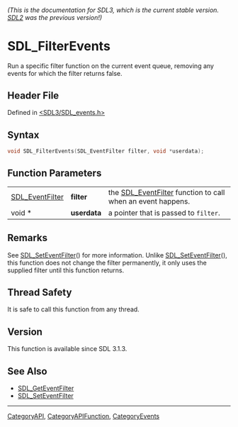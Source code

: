 ###### (This is the documentation for SDL3, which is the current stable version. [SDL2](https://wiki.libsdl.org/SDL2/) was the previous version!)
# SDL_FilterEvents

Run a specific filter function on the current event queue, removing any events for which the filter returns false.

## Header File

Defined in [<SDL3/SDL_events.h>](https://github.com/libsdl-org/SDL/blob/main/include/SDL3/SDL_events.h)

## Syntax

```c
void SDL_FilterEvents(SDL_EventFilter filter, void *userdata);
```

## Function Parameters

|                                    |              |                                                                                |
| ---------------------------------- | ------------ | ------------------------------------------------------------------------------ |
| [SDL_EventFilter](SDL_EventFilter) | **filter**   | the [SDL_EventFilter](SDL_EventFilter) function to call when an event happens. |
| void *                             | **userdata** | a pointer that is passed to `filter`.                                          |

## Remarks

See [SDL_SetEventFilter](SDL_SetEventFilter)() for more information. Unlike
[SDL_SetEventFilter](SDL_SetEventFilter)(), this function does not change
the filter permanently, it only uses the supplied filter until this
function returns.

## Thread Safety

It is safe to call this function from any thread.

## Version

This function is available since SDL 3.1.3.

## See Also

- [SDL_GetEventFilter](SDL_GetEventFilter)
- [SDL_SetEventFilter](SDL_SetEventFilter)

----
[CategoryAPI](CategoryAPI), [CategoryAPIFunction](CategoryAPIFunction), [CategoryEvents](CategoryEvents)

